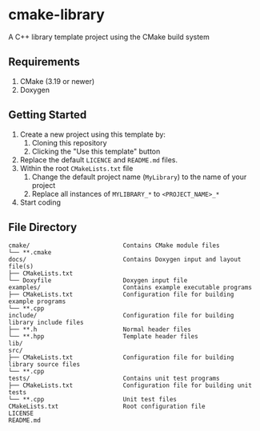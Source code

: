 ﻿# cmake-library
A C++ library template project using the CMake build system

## Requirements
1. CMake (3.19 or newer)
1. Doxygen

## Getting Started
1. Create a new project using this template by:
    1. Cloning this repository
    1. Clicking the "Use this template" button
1. Replace the default `LICENCE` and `README.md` files.
1. Within the root `CMakeLists.txt` file
    1. Change the default project name (`MyLibrary`) to the name of your project
    1. Replace all instances of `MYLIBRARY_*` to `<PROJECT_NAME>_*`
1. Start coding

## File Directory
```
cmake/                          Contains CMake module files
└── **.cmake        
docs/                           Contains Doxygen input and layout file(s)
├── CMakeLists.txt
└── Doxyfile                    Doxygen input file
examples/                       Contains example executable programs
├── CMakeLists.txt              Configuration file for building example programs
└── **.cpp
include/                        Configuration file for building library include files
├── **.h                        Normal header files
└── **.hpp                      Template header files
lib/
src/
├── CMakeLists.txt              Configuration file for building library source files
└── **.cpp
tests/                          Contains unit test programs
├── CMakeLists.txt              Configuration file for building unit tests
└── **.cpp                      Unit test files
CMakeLists.txt                  Root configuration file
LICENSE
README.md
```